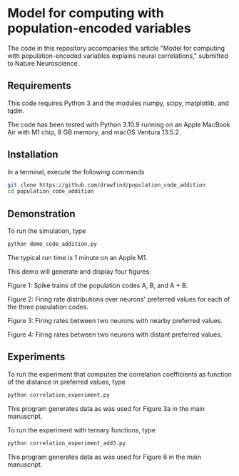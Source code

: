 # Model for computing with population-encoded variables

The code in this repository accompanies the article "Model for computing with population-encoded variables explains neural correlations," submitted to Nature Neuroscience.

## Requirements

This code requires Python 3 and the modules numpy, scipy, matplotlib, and tqdm. 

The code has been tested with Python 3.10.9 running on an Apple MacBook Air with M1 chip, 8 GB memory, and macOS Ventura 13.5.2.

## Installation

In a terminal, execute the following commands
```bash
git clone https://github.com/drawfind/population_code_addition
cd population_code_addition
```

## Demonstration

To run the simulation, type
```bash
python demo_code_addition.py
```

The typical run time is 1 minute on an Apple M1.

This demo will generate and display four figures:

Figure 1: Spike trains of the population codes A, B, and A + B.

Figure 2: Firing rate distributions over neurons' preferred values for each of the three population codes.

Figure 3: Firing rates between two neurons with nearby preferred values.

Figure 4: Firing rates between two neurons with distant preferred values.

## Experiments

To run the experiment that computes the correlation coefficients as function of the distance in preferred values, type
```bash
python correlation_experiment.py     
```
This program generates data as was used for Figure 3a in the main manuscript.

To run the experiment with ternary functions, type
```bash
python correlation_experiment_add3.py     
```
This program generates data as was used for Figure 6 in the main manuscript.




